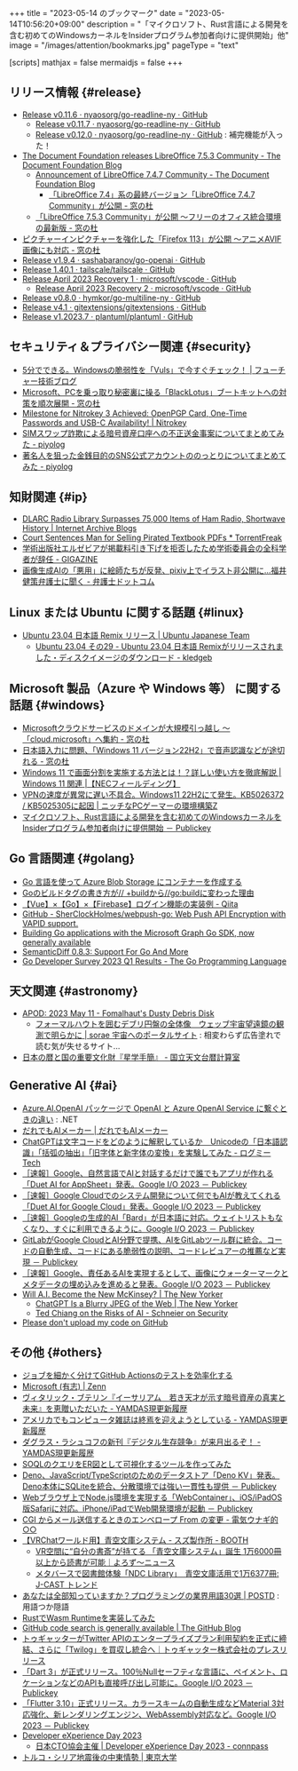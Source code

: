 +++
title = "2023-05-14 のブックマーク"
date =  "2023-05-14T10:56:20+09:00"
description = "「マイクロソフト、Rust言語による開発を含む初めてのWindowsカーネルをInsiderプログラム参加者向けに提供開始」他"
image = "/images/attention/bookmarks.jpg"
pageType = "text"

[scripts]
  mathjax = false
  mermaidjs = false
+++

## リリース情報 {#release}

- [Release v0.11.6 · nyaosorg/go-readline-ny · GitHub](https://github.com/nyaosorg/go-readline-ny/releases/tag/v0.11.6)
  - [Release v0.11.7 · nyaosorg/go-readline-ny · GitHub](https://github.com/nyaosorg/go-readline-ny/releases/tag/v0.11.7)
  - [Release v0.12.0 · nyaosorg/go-readline-ny · GitHub](https://github.com/nyaosorg/go-readline-ny/releases/tag/v0.12.0) : 補完機能が入った！
- [The Document Foundation releases LibreOffice 7.5.3 Community - The Document Foundation Blog](https://blog.documentfoundation.org/blog/2023/05/04/tdf-releases-lo753-community/)
  - [Announcement of LibreOffice 7.4.7 Community - The Document Foundation Blog](https://blog.documentfoundation.org/blog/2023/05/11/libreoffice-7-4-7/)
    - [「LibreOffice 7.4」系の最終バージョン「LibreOffice 7.4.7 Community」が公開 - 窓の杜](https://forest.watch.impress.co.jp/docs/news/1499949.html)
  - [「LibreOffice 7.5.3 Community」が公開 ～フリーのオフィス統合環境の最新版 - 窓の杜](https://forest.watch.impress.co.jp/docs/news/1499039.html)
- [ピクチャーインピクチャーを強化した「Firefox 113」が公開 ～アニメAVIF画像にも対応 - 窓の杜](https://forest.watch.impress.co.jp/docs/news/1499177.html)
- [Release v1.9.4 · sashabaranov/go-openai · GitHub](https://github.com/sashabaranov/go-openai/releases/tag/v1.9.4)
- [Release 1.40.1 · tailscale/tailscale · GitHub](https://github.com/tailscale/tailscale/releases/tag/v1.40.1)
- [Release April 2023 Recovery 1 · microsoft/vscode · GitHub](https://github.com/microsoft/vscode/releases/tag/1.78.1)
  - [Release April 2023 Recovery 2 · microsoft/vscode · GitHub](https://github.com/microsoft/vscode/releases/tag/1.78.2)
- [Release v0.8.0 · hymkor/go-multiline-ny · GitHub](https://github.com/hymkor/go-multiline-ny/releases/tag/v0.8.0)
- [Release v4.1 · gitextensions/gitextensions · GitHub](https://github.com/gitextensions/gitextensions/releases/tag/v4.1)
- [Release v1.2023.7 · plantuml/plantuml · GitHub](https://github.com/plantuml/plantuml/releases/tag/v1.2023.7)

## セキュリティ＆プライバシー関連 {#security}

- [5分でできる。Windowsの脆弱性を「Vuls」で今すぐチェック！ | フューチャー技術ブログ](https://future-architect.github.io/articles/20230508a/)
- [Microsoft、PCを乗っ取り秘密裏に操る「BlackLotus」ブートキットへの対策を順次展開 - 窓の杜](https://forest.watch.impress.co.jp/docs/news/1499327.html)
- [Milestone for Nitrokey 3 Achieved: OpenPGP Card, One-Time Passwords and USB-C Availability! | Nitrokey](https://www.nitrokey.com/news/2023/milestone-nitrokey-3-achieved-openpgp-card-one-time-passwords-and-usb-c-availability)
- [SIMスワップ詐欺による暗号資産口座への不正送金事案についてまとめてみた - piyolog](https://piyolog.hatenadiary.jp/entry/2023/05/12/213116)
- [著名人を狙った金銭目的のSNS公式アカウントののっとりについてまとめてみた - piyolog](https://piyolog.hatenadiary.jp/entry/2023/05/12/002134)

## 知財関連 {#ip}

- [DLARC Radio Library Surpasses 75,000 Items of Ham Radio, Shortwave History | Internet Archive Blogs](https://blog.archive.org/2023/05/03/dlarc-75000/)
- [Court Sentences Man for Selling Pirated Textbook PDFs * TorrentFreak](https://torrentfreak.com/court-sentences-man-for-selling-pirated-textbook-pdfs-230510/)
- [学術出版社エルゼビアが掲載料引き下げを拒否したため学術委員会の全科学者が辞任 - GIGAZINE](https://gigazine.net/news/20230510-elsevier-academic-board-resign/)
- [画像生成AIの「悪用」に絵師たちが反発、pixiv上でイラスト非公開に…福井健策弁護士に聞く - 弁護士ドットコム](https://www.bengo4.com/c_23/n_15982/)

## Linux または Ubuntu に関する話題 {#linux}

- [Ubuntu 23.04 日本語 Remix リリース | Ubuntu Japanese Team](/News/ubuntu2304-ja-remix)
  - [Ubuntu 23.04 その29 - Ubuntu 23.04 日本語 Remixがリリースされました・ディスクイメージのダウンロード - kledgeb](https://kledgeb.blogspot.com/2023/05/ubuntu-2304-29-ubuntu-2304-remix.html)

## Microsoft 製品（Azure や Windows 等） に関する話題 {#windows}

- [Microsoftクラウドサービスのドメインが大規模引っ越し ～「cloud.microsoft」へ集約 - 窓の杜](https://forest.watch.impress.co.jp/docs/news/1498638.html)
- [日本語入力に問題、「Windows 11 バージョン22H2」で音声認識などが途切れる - 窓の杜](https://forest.watch.impress.co.jp/docs/news/1498494.html)
- [Windows 11 で画面分割を実施する方法とは！？詳しい使い方を徹底解説  | Windows 11 関連 |【NECフィールディング】](https://solution.fielding.co.jp/column/it/windows11/202207_01/)
- [VPNの速度が異常に遅い不具合。Windows11 22H2にて発生。KB5026372 / KB5025305に起因 | ニッチなPCゲーマーの環境構築Z](https://www.nichepcgamer.com/archives/windows11-l2tp-ipsec-vpn-slow-transfer-speed-problem-caused-by-kb5026372-kb5025305.html)
- [マイクロソフト、Rust言語による開発を含む初めてのWindowsカーネルをInsiderプログラム参加者向けに提供開始 － Publickey](https://www.publickey1.jp/blog/23/_rustwindowsinsider.html)

## Go 言語関連 {#golang}

- [Go 言語を使って Azure Blob Storage にコンテナーを作成する](https://zenn.dev/microsoft/articles/28fb0efa7c309e)
- [Goのビルドタグの書き方が// +buildから//go:buildに変わった理由](https://zenn.dev/team_soda/articles/golang-build-tags-history)
- [【Vue】×【Go】×【Firebase】ログイン機能の実装例 - Qiita](https://qiita.com/Togo_Yokoyama/items/514423421be9bd587ae1)
- [GitHub - SherClockHolmes/webpush-go: Web Push API Encryption with VAPID support.](https://github.com/SherClockHolmes/webpush-go)
- [Building Go applications with the Microsoft Graph Go SDK, now generally available](https://devblogs.microsoft.com/microsoft365dev/building-go-applications-with-the-microsoft-graph-go-sdk/)
- [SemanticDiff 0.8.3: Support For Go And More](https://semanticdiff.com/blog/semanticdiff-0.8.3/)
- [Go Developer Survey 2023 Q1 Results - The Go Programming Language](https://go.dev/blog/survey2023-q1-results)

## 天文関連 {#astronomy}

- [APOD: 2023 May 11 - Fomalhaut's Dusty Debris Disk](https://apod.nasa.gov/apod/ap230511.html)
  - [フォーマルハウトを囲むデブリ円盤の全体像　ウェッブ宇宙望遠鏡の観測で明らかに | sorae 宇宙へのポータルサイト](https://sorae.info/astronomy/20230510-fomalhaut-webb.html) : 相変わらず広告塗れで読む気が失せるサイト...
- [日本の暦と国の重要文化財『星学手簡』 - 国立天文台暦計算室](https://eco.mtk.nao.ac.jp/koyomi/topics/html/topics2024_1.html)

## Generative AI {#ai}

- [Azure.AI.OpenAI パッケージで OpenAI と Azure OpenAI Service に繋ぐときの違い](https://zenn.dev/microsoft/articles/howtouser-azure-ai-openai) : .NET
- [だれでもAIメーカー | だれでもAIメーカー](https://dare-ai.com/)
- [ChatGPTは文字コードをどのように解釈しているか　Unicodeの「日本語認識」「括弧の抽出」「旧字体と新字体の変換」を実験してみた  - ログミーTech](https://logmi.jp/tech/articles/328614)
- [［速報］Google、自然言語でAIと対話するだけで誰でもアプリが作れる「Duet AI for AppSheet」発表。Google I/O 2023 － Publickey](https://www.publickey1.jp/blog/23/googleaiduet_ai_for_appsheet.html)
- [［速報］Google Cloudでのシステム開発について何でもAIが教えてくれる「Duet AI for Google Cloud」発表。Google I/O 2023 － Publickey](https://www.publickey1.jp/blog/23/google_cloudaiduet_ai_for_google_cloud.html)
- [［速報］Googleの生成的AI「Bard」が日本語に対応。ウェイトリストもなくなり、すぐに利用できるように。Google I/O 2023 － Publickey](https://www.publickey1.jp/blog/23/googleaibard.html)
- [GitLabがGoogle CloudとAI分野で提携、AIをGitLabツール群に統合。コードの自動生成、コードにある脆弱性の説明、コードレビュアーの推薦など実現 － Publickey](https://www.publickey1.jp/blog/23/gitlabgoogle_cloudaiai.html)
- [［速報］Google、責任あるAIを実現するとして、画像にウォーターマークとメタデータの埋め込みを進めると発表。Google I/O 2023 － Publickey](https://www.publickey1.jp/blog/23/googleaigoogle_io_2023.html)
- [Will A.I. Become the New McKinsey? | The New Yorker](https://www.newyorker.com/science/annals-of-artificial-intelligence/will-ai-become-the-new-mckinsey)
  - [ChatGPT Is a Blurry JPEG of the Web | The New Yorker](https://www.newyorker.com/tech/annals-of-technology/chatgpt-is-a-blurry-jpeg-of-the-web)
  - [Ted Chiang on the Risks of AI - Schneier on Security](https://www.schneier.com/blog/archives/2023/05/ted-chiang-on-the-risks-of-ai.html)
- [Please don't upload my code on GitHub](https://nogithub.codeberg.page/)

## その他 {#others}

- [ジョブを細かく分けてGitHub Actionsのテストを効率化する](https://zenn.dev/yusukehirao/articles/gh-actions-split-jobs)
- [Microsoft (有志) | Zenn](https://zenn.dev/p/microsoft)
- [ヴィタリック・ブテリン『イーサリアム　若き天才が示す暗号資産の真実と未来』を恵贈いただいた - YAMDAS現更新履歴](https://yamdas.hatenablog.com/entry/20230508/proof-of-stake)
- [アメリカでもコンピュータ雑誌は終焉を迎えようとしている - YAMDAS現更新履歴](https://yamdas.hatenablog.com/entry/20230508/the-end-of-computer-magazines)
- [ダグラス・ラシュコフの新刊『デジタル生存競争』が来月出るぞ！ - YAMDAS現更新履歴](https://yamdas.hatenablog.com/entry/20230508/survival-of-the-richest)
- [SOQLのクエリをER図として可視化するツールを作ってみた](https://zenn.dev/shellyln/articles/3fffb16511c625)
- [Deno、JavaScript/TypeScriptのためのデータストア「Deno KV」発表。Deno本体にSQLiteを統合、分散環境では強い一貫性も提供 － Publickey](https://www.publickey1.jp/blog/23/denojavascripttypescriptdeno_kvdenosqlite.html)
- [Webブラウザ上でNode.js環境を実現する「WebContainer」、iOS/iPadOS版Safariに対応。iPhone/iPadでWeb開発環境が起動 － Publickey](https://www.publickey1.jp/blog/23/webnodejswebcontaineriosipadossafariiphoneipadweb.html)
- [CGI からメール送信するときのエンベロープ From の変更 - 電気ウナギ的○○](https://blog.netandfield.com/shar/2023/05/cgi-from.html)
- [【VRChatワールド用】青空文庫システム - スズ製作所 - BOOTH](https://booth.pm/ja/items/3069516)
  - [VR空間に“自分の書斎”が持てる 「青空文庫システム」誕生 1万6000冊以上から読書が可能｜よろず〜ニュース](https://yorozoonews.jp/article/14387235)
  - [メタバースで図書館体験「NDC Library」　青空文庫活用で1万6377冊: J-CAST トレンド](https://www.j-cast.com/trend/2023/02/16456014.html?p=all)
- [あなたは全部知っていますか？プログラミングの業界用語30選 | POSTD](https://postd.cc/new-programming-jargon/) : 用語つか隠語
- [RustでWasm Runtimeを実装してみた](https://zenn.dev/skanehira/articles/2023-04-23-rust-wasm-runtime)
- [GitHub code search is generally available | The GitHub Blog](https://github.blog/2023-05-08-github-code-search-is-generally-available/)
- [トゥギャッターがTwitter APIのエンタープライズプラン利用契約を正式に締結、さらに「Twilog」を買収し統合へ｜トゥギャッター株式会社のプレスリリース](https://www.atpress.ne.jp/news/355297)
- [「Dart 3」が正式リリース。100％Nullセーフティな言語に、ペイメント、ロケーションなどのAPIも直接呼び出し可能に。Google I/O 2023 － Publickey](https://www.publickey1.jp/blog/23/dart_3100nullapi.html)
- [「Flutter 3.10」正式リリース。カラースキームの自動生成などMaterial 3対応強化、新レンダリングエンジン、WebAssembly対応など。Google I/O 2023 － Publickey](https://www.publickey1.jp/blog/23/dart_310material_3webassembly.html)
- [Developer eXperience Day 2023](https://dxd2023.cto-a.org/)
  - [日本CTO協会主催 | Developer eXperience Day 2023 - connpass](https://cto-a.connpass.com/event/277153/)
- [トルコ・シリア地震後の中東情勢 | 東京大学](https://www.u-tokyo.ac.jp/focus/ja/features/z0405_00014.html)

<!-- eof -->
